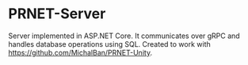 # PRNET-Server
Server implemented in ASP.NET Core. It communicates over gRPC and handles database operations using SQL. Created to work with https://github.com/MichalBan/PRNET-Unity.
